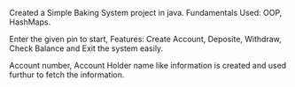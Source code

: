Created a Simple Baking System project in java.
Fundamentals Used:
OOP, HashMaps.

Enter the given pin to start,
Features:
Create Account, Deposite, Withdraw, Check Balance and Exit the system easily.

Account number, Account Holder name like information is created and used furthur to fetch the information.
